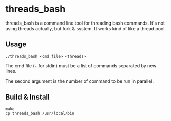 threads\_bash
=============

threads\_bash is a command line tool for threading bash commands.
It's not using threads actually, but fork & system.
It works kind of like a thread pool.

## Usage

```
./threads_bash <cmd file> <threads>
```

The cmd file (`-` for stdin) must be a list of commands separated by new lines.

The second argument is the number of command to be run in parallel.

## Build & Install

```shell
make
cp threads_bash /usr/local/bin
```


